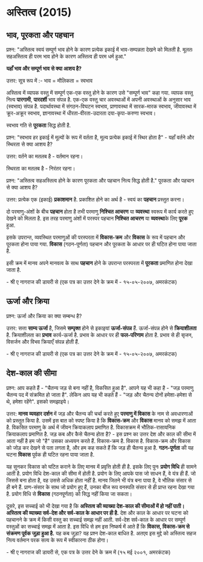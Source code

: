 # अस्तित्व (2015)

## भाव, पूरकता और पहचान

प्रश्न: "अस्तित्व स्वयं सम्पूर्ण भाव होने के कारण प्रत्येक इकाई में भाव-सम्पन्नता देखने
को मिलती है. मूलतः सहअस्तित्व ही परम भाव होने के कारण अस्तित्व ही परम धर्म हुआ."

**यहाँ भाव और सम्पूर्ण भाव से क्या आशय है?**

उत्तर: सूत्र रूप में :- भाव = मौलिकता = स्वभाव

अस्तित्व में व्यापक वस्तु में सम्पूर्ण एक-एक वस्तु होने के कारण उसे "सम्पूर्ण भाव" कहा
गया. व्यापक वस्तु नित्य **पारगामी**, **पारदर्शी** भाव संपन्न है. एक-एक वस्तु चार
अवस्थाओं में अपनी अवस्थाओं के अनुसार भाव (स्वभाव) संपन्न है. पदार्थावस्था में संगठन-विघटन
स्वभाव, प्राणावस्था में सारक-मारक स्वभाव, जीवावस्था में क्रूर-अक्रूर स्वभाव, ज्ञानावस्था
में धीरता-वीरता-उदारता दया-कृपा-करुणा स्वभाव।

स्वभाव गति से **पूरकता** सिद्ध होती है.

प्रश्न: "स्वभाव हर इकाई में मूल्यों के रूप में वर्तता है, मूल्य प्रत्येक इकाई में स्थिर होता है" - यहाँ वर्तने और स्थिरता से क्या आशय है?

उत्तर: वर्तने का मतलब है - वर्तमान रहना।

स्थिरता का मतलब है - निरंतर रहना।

प्रश्न: "अस्तित्व सहअस्तित्व होने के कारण पूरकता और पहचान नित्य सिद्ध होती है."
पूरकता और पहचान से क्या आशय है?

उत्तर: प्रत्येक एक (इकाई) **प्रकाशमान** है. प्रकाशित होने का अर्थ है - स्वयं का
**पहचान** प्रस्तुत करना।

दो परमाणु-अंशों के बीच **पहचान** होता है तभी परमाणु **निश्चित आचरण** या
**व्यवस्था** स्वरूप में कार्य करते हुए देखने को मिलता है. इस तरह परमाणु अंशों में परस्पर
पहचान **निश्चित आचरण** या **व्यवस्था**के लिए **पूरक** हुआ.

इसके उपरान्त, व्यवस्थित परमाणुओं की परस्परता में **विकास-क्रम** और **विकास** के रूप
में पहचान और पूरकता होना पाया गया. **विकास** (गठन-पूर्णता) पहचान और पूरकता के
आधार पर ही घटित होना पाया जाता है.

इसी क्रम में मानव अपने मानवत्व के साथ **पहचान** होने के उपरान्त परस्परता में
**पूरकता** प्रमाणित होना देखा जाता है.

\- श्री ए नागराज की डायरी से (एक पत्र का उत्तर देने के क्रम में - १५-०५-२००७,
अमरकंटक)

## ऊर्जा और क्रिया

प्रश्न: ऊर्जा और क्रिया का क्या सम्बन्ध है?

उत्तर: सत्ता **साम्य ऊर्जा** है, जिसमे **सम्पृक्त** होने से इकाइयां **ऊर्जा-संपन्न** हैं.
ऊर्जा-संपन्न होने से **क्रियाशीलता** है. क्रियाशीलता का **प्रभाव** कार्य-ऊर्जा है.
प्रभाव के आधार पर ही **फल-परिणाम** होता है. प्रभाव से ही सृजन, विसर्जन और विभव
क्रियाएँ संपन्न होती हैं.

\- श्री ए नागराज की डायरी से (एक पत्र का उत्तर देने के क्रम में - १५-०५-२००७,
अमरकंटक)


## देश-काल की सीमा

प्रश्न: आप कहते हैं - "चैतन्य जड़ से बना नहीं है, विकसित हुआ है". आपने यह भी कहा
है - "जड़ परमाणु चैतन्य पद में संक्रमित हो जाता है". लेकिन आप यह भी कहते हैं - "जड़
और चैतन्य दोनों हमेशा-हमेशा से थे, हमेशा रहेंगे". इसको समझाइये।

उत्तर: **मानव व्यवहार दर्शन** में जड़ और चैतन्य की चर्चा करते हुए **परमाणु में विकास**
के नाम से अवधारणाओं को प्रस्तुत किया है. उसमें इस बात को स्पष्ट किया है कि
**विकास-क्रम** और **विकास** मानव को समझ में आता है. विकसित परमाणु के अर्थ में जीवन
क्रियाकलाप प्रमाणित है. विकासक्रम में भौतिक-रासायनिक क्रियाकलाप प्रमाणित है. जड़
कब और कैसे चैतन्य होता है? - इस प्रश्न का उत्तर देश और काल की सीमा में आता नहीं है
हम जो "है" उसका अध्ययन करते हैं. विकास-क्रम है. विकास है. विकास-क्रम और विकास
को जोड़ कर देखने से पता लगता है, और हम कह सकते हैं कि जड़ ही चैतन्य हुआ है.
**गठन-पूर्णता** की यह घटना **विकास** पूर्वक ही घटित रहना पाया जाता है.

यह सुनकर विकास को घटित कराने के लिए मानव में प्रवृत्ति होती ही है. इसके लिए पुनः
**प्रयोग विधि** ही सामने आती है. प्रयोग विधि देश-काल की सीमा में होती है. प्रयोग के
लिए आपके पास जो साधन हैं, वे यंत्र ही हैं. जो जिससे बना होता है, वह उससे अधिक
होता नहीं है. मानव जितने भी यंत्र बना पाया है, वे भौतिक संसार से ही बने हैं.
प्राण-संसार के साथ जो प्रयोग हुए हैं, उनका बीज रूप वनस्पति संसार से ही प्राप्त रहना
देखा गया है. प्रयोग विधि से **विकास** (गठनपूर्णता) को सिद्ध नहीं किया जा सकता।

दूसरे, इस सच्चाई को भी देखा गया है कि **अस्तित्व की व्याख्या देश-काल की सीमाओं में हो
नहीं पाती।** **अस्तित्व की व्याख्या सर्व-देश और सर्व-काल के आधार पर ही है.** देश और
काल के आधार पर घटना को पहचानने के क्रम में किसी वस्तु का सच्चाई समझ नहीं आती.
सर्व-देश सर्व-काल के आधार पर सम्पूर्ण वस्तुओं का सच्चाई समझ में आता है. इस विधि से हम
इस निष्कर्ष में आते हैं कि **विकास, विकास-क्रम से संक्रमण पूर्वक जुड़ा हुआ है.** यह कब
जुड़ा? यह प्रश्न देश-काल बाधित है. अतएव इस मुद्दे को अस्तित्व सहज नित्य वर्तमान परक
सत्य के रूप में स्वीकारना ठीक होगा।

\- श्री ए नागराज की डायरी से, एक पत्र के उत्तर देने के क्रम में (१५ मई २००१,
अमरकंटक)
